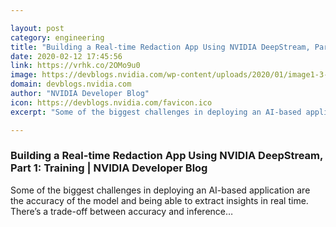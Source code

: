 ```yaml
---

layout: post
category: engineering
title: "Building a Real-time Redaction App Using NVIDIA DeepStream, Part 1: Training"
date: 2020-02-12 17:45:56
link: https://vrhk.co/2OMo9u0
image: https://devblogs.nvidia.com/wp-content/uploads/2020/01/image1-3-625x379.png
domain: devblogs.nvidia.com
author: "NVIDIA Developer Blog"
icon: https://devblogs.nvidia.com/favicon.ico
excerpt: "Some of the biggest challenges in deploying an AI-based application are the accuracy of the model and being able to extract insights in real time. There’s a trade-off between accuracy and inference…"

---
```


### Building a Real-time Redaction App Using NVIDIA DeepStream, Part 1: Training | NVIDIA Developer Blog

Some of the biggest challenges in deploying an AI-based application are the accuracy of the model and being able to extract insights in real time. There’s a trade-off between accuracy and inference…